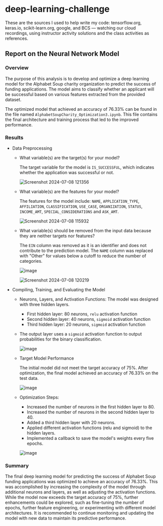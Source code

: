 # deep-learning-challenge

These are the sources I used to help write my code: tensorflow.org, keras.io, scikit-learn.org, google, and BCS — watching our cloud recordings, using instructor activity solutions and the class activities as references. 

## Report on the Neural Network Model

### Overview
The purpose of this analysis is to develop and optimize a deep learning model for the Alphabet Soup charity organization to predict the success of funding applications. The model aims to classify whether an applicant will be successful based on various features extracted from the provided dataset.

The optimized model that achieved an accuracy of 76.33% can be found in the file named `AlphabetSoupCharity_Optimization3.ipynb`. This file contains the final architecture and training process that led to the improved performance. 

### Results

* Data Preprocessing
    * What variable(s) are the target(s) for your model?

      The target variable for the model is `IS_SUCCESSFUL`, which indicates whether the application was successful or not.
      
      ![Screenshot 2024-07-08 121356](https://github.com/AlyssaChand/deep-learning-challenge/assets/151655013/bb9087fa-c036-4def-a98f-d5f88d16e749)

    * What variable(s) are the features for your model?

      The features for the model include: `NAME`, `APPLICATION_TYPE`, `AFFILIATION`, `CLASSIFICATION`, `USE_CASE`, `ORGANIZATION`, `STATUS`, `INCOME_AMT`, `SPECIAL_CONSIDERATIONS` and `ASK_AMT`.

      ![Screenshot 2024-07-08 115932](https://github.com/AlyssaChand/deep-learning-challenge/assets/151655013/5f3fc526-d403-4de1-bc50-d0eaeb59367b)
      
    * What variable(s) should be removed from the input data because they are neither targets nor features?
 
      The `EIN` column was removed as it is an identifier and does not contribute to the prediction model. The `NAME` column was replaced with "Other" for values below a cutoff to reduce the number of categories.
      
      ![image](https://github.com/AlyssaChand/deep-learning-challenge/assets/151655013/dc2434b0-3c7c-484c-a092-f84f785685e6)

      ![Screenshot 2024-07-08 120219](https://github.com/AlyssaChand/deep-learning-challenge/assets/151655013/04c5a5e3-22fe-4d90-b58a-fea5b5c1617e)

* Compiling, Training, and Evaluating the Model
   * Neurons, Layers, and Activation Functions: The model was designed with three hidden layers.
      * First hidden layer: 80 neurons, `relu` activation function
      * Second hidden layer: 40 neurons, `sigmoid` activation function
      * Third hidden layer: 20 neurons, `sigmoid` activation function
   * The output layer uses a `sigmoid` activation function to output probabilities for the binary classification.
 
     ![image](https://github.com/AlyssaChand/deep-learning-challenge/assets/151655013/4e6b9f8d-cd6a-4ce4-a246-3a67c53344ad)

   * Target Model Performance
     
     The initial model did not meet the target accuracy of 75%. After optimization, the final model achieved an accuracy of 76.33% on the test data.

      ![image](https://github.com/AlyssaChand/deep-learning-challenge/assets/151655013/dc1416f2-c564-4a36-bfce-30d5120bae34)

   * Optimization Steps:
     * Increased the number of neurons in the first hidden layer to 80.
     * Increased the number of neurons in the second hidden layer to 40.
     * Added a third hidden layer with 20 neurons.
     * Applied different activation functions (relu and sigmoid) to the hidden layers.
     * Implemented a callback to save the model's weights every five epochs.

     ![image](https://github.com/AlyssaChand/deep-learning-challenge/assets/151655013/4a97814c-950e-4cda-b283-9c9324fe2e98)

### Summary

The final deep learning model for predicting the success of Alphabet Soup funding applications was optimized to achieve an accuracy of 76.33%. This was accomplished by increasing the complexity of the model through additional neurons and layers, as well as adjusting the activation functions. While the model now exceeds the target accuracy of 75%, further enhancements could be explored, such as fine-tuning the number of epochs, further feature engineering, or experimenting with different model architectures. It is recommended to continue monitoring and updating the model with new data to maintain its predictive performance.

